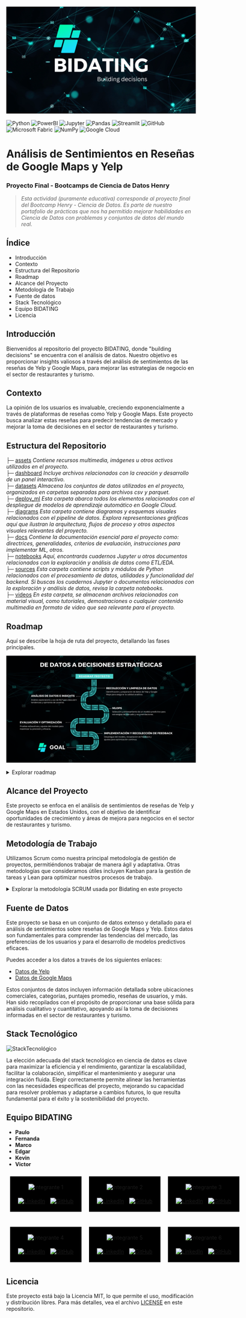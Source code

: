 ![Bidating](assets/Portada_readme.png)
<br />

![Python](https://img.shields.io/badge/-Python-333333?style=flat&logo=python)
![PowerBI](https://img.shields.io/badge/-PowerBI-333333?style=flat&logo=powerbi)
![Jupyter](https://img.shields.io/badge/-Jupyter-333333?style=flat&logo=jupyter)
![Pandas](https://img.shields.io/badge/-Pandas-333333?style=flat&logo=pandas)
![Streamlit](https://img.shields.io/badge/-Streamlit-333333?style=flat&logo=streamlit)
![GitHub](https://img.shields.io/badge/-GitHub-333333?style=flat&logo=github)
![Microsoft Fabric](https://img.shields.io/badge/-Microsoft_Fabric-333333?style=flat&logo=microsoft)
![NumPy](https://img.shields.io/badge/-NumPy-333333?style=flat&logo=numpy)
![Google Cloud](https://img.shields.io/badge/-Google_Cloud-333333?style=flat&logo=googlecloud)

# Análisis de Sentimientos en Reseñas de Google Maps y Yelp

### Proyecto Final - Bootcamps de Ciencia de Datos Henry

> _Esta actividad (puramente educativa) corresponde al proyecto final del Bootcamp Henry - Ciencia de Datos. Es parte de nuestro portafolio de prácticas que nos ha permitido mejorar habilidades en Ciencia de Datos con problemas y conjuntos de datos del mundo real._

## Índice
- Introducción
- Contexto
- Estructura del Repositorio
- Roadmap
- Alcance del Proyecto
- Metodología de Trabajo
- Fuente de datos
- Stack Tecnológico
- Equipo BIDATING
- Licencia

## Introducción
Bienvenidos al repositorio del proyecto BIDATING, donde "building decisions" se encuentra con el análisis de datos. Nuestro objetivo es proporcionar insights valiosos a través del análisis de sentimientos de las reseñas de Yelp y Google Maps, para mejorar las estrategias de negocio en el sector de restaurantes y turismo.

## Contexto
La opinión de los usuarios es invaluable, creciendo exponencialmente a través de plataformas de reseñas como Yelp y Google Maps. Este proyecto busca analizar estas reseñas para predecir tendencias de mercado y mejorar la toma de decisiones en el sector de restaurantes y turismo.

## Estructura del Repositorio

├─ [assets](/assets) _Contiene recursos multimedia, imágenes u otros activos utilizados en el proyecto._<br />
├─ [dashboard](/dashboard) _Incluye archivos relacionados con la creación y desarrollo de un panel interactivo._<br />
├─ [datasets](/datasets) _Almacena los conjuntos de datos utilizados en el proyecto, organizados en carpetas separadas para archivos csv y parquet._<br />
├─ [deploy_ml](/deploy_ml) _Esta carpeta abarca todos los elementos relacionados con el despliegue de modelos de aprendizaje automático en Google Cloud._<br />
├─ [diagrams](/diagrams) _Esta carpeta contiene diagramas y esquemas visuales relacionados con el pipeline de datos. Explora representaciones gráficas aquí que ilustran la arquitectura, flujos de proceso y otros aspectos visuales relevantes del proyecto._<br /> 
├─ [docs](/docs) _Contiene la documentación esencial para el proyecto como: directrices, generalidades, criterios de evaluación, instrucciones para implementar ML, otros._<br />
├─ [notebooks](/notebooks) _Aquí, encontrarás cuadernos Jupyter u otros documentos relacionados con la exploración y análisis de datos como ETL/EDA._<br />
├─ [sources](/sources) _Esta carpeta contiene scripts y módulos de Python relacionados con el procesamiento de datos, utilidades y funcionalidad del backend. Si buscas los cuadernos Jupyter o documentos relacionados con la exploración y análisis de datos, revisa la carpeta notebooks._<br /> 
├─ [videos](/videos) _En esta carpeta, se almacenan archivos relacionados con material visual, como tutoriales, demostraciones o cualquier contenido multimedia en formato de video que sea relevante para el proyecto._<br />

## Roadmap
Aquí se describe la hoja de ruta del proyecto, detallando las fases principales.

![Bidating](assets/Roadmap.png)
<br />

<details>
<summary>Explorar roadmap</summary>
 
### Puntos Clave:

1. **Recolección y Limpieza de Datos**
   - En esta fase inicial, el proyecto se enfoca en la adquisición y preparación meticulosa de conjuntos de datos críticos obtenidos de Yelp y Google Maps. Este proceso incluye la identificación precisa de fuentes de datos relevantes, la extracción eficiente de la información necesaria y la implementación de técnicas avanzadas de limpieza de datos. El objetivo es garantizar la integridad y la alta calidad de los datos, fundamentales para el análisis analítico posterior, eliminando cualquier discrepancia, dato irrelevante o duplicado que pueda sesgar los resultados.

2. **Análisis de Datos e Insights**
   - Esta etapa se dedica al examen profundo y al análisis exploratorio de los datos limpios, utilizando técnicas de procesamiento de lenguaje natural (NLP) y otras metodologías analíticas avanzadas. El propósito es descifrar tendencias, patrones y correlaciones ocultas dentro de las reseñas, extrayendo insights valiosos sobre las percepciones y opiniones de los consumidores. Estos descubrimientos son esenciales para comprender la dinámica del mercado y las expectativas de los clientes, ofreciendo una base sólida para la toma de decisiones estratégicas.

3. **Desarrollo de Modelo de Machine Learning**
   - En el núcleo del proyecto yace el desarrollo de modelos predictivos de machine learning, seleccionados meticulosamente por su capacidad para ofrecer predicciones precisas y accionables. Esta fase implica un riguroso proceso de entrenamiento, validación y ajuste fino de los modelos, con el fin de capturar la esencia de las tendencias de mercado y las preferencias de los consumidores. Los modelos están diseñados para proporcionar recomendaciones estratégicas, apoyando a las empresas en la identificación de oportunidades de crecimiento y en la optimización de sus estrategias de mercado.

4. **Evaluación y Optimización del Modelo**
   - Antes del despliegue final, los modelos pasan por una etapa crítica de evaluación y optimización, donde su rendimiento y precisión son sometidos a pruebas exhaustivas bajo diferentes escenarios y conjuntos de datos de prueba. Esta fase es crucial para asegurar que los modelos no solo sean robustos y generalizables, sino también capaces de adaptarse a las variaciones del mercado y a las necesidades cambiantes de los consumidores. Se implementan ajustes y mejoras basadas en los resultados de estas pruebas, maximizando la eficacia de los modelos.

5. **Implementación y Recolección de Feedback**
   - La fase final marca la implementación de los modelos de machine learning en un entorno de producción real, donde comienzan a influir en las decisiones estratégicas. Paralelamente, se establece un mecanismo continuo de recolección de feedback, permitiendo la evaluación constante del impacto y la eficacia de los modelos. Este feedback es invaluable para el ciclo de mejora continua, donde los modelos se ajustan y refinan en respuesta a los nuevos datos y retroalimentación recibida, asegurando su relevancia y precisión a largo plazo.


    
</details>

## Alcance del Proyecto
Este proyecto se enfoca en el análisis de sentimientos de reseñas de Yelp y Google Maps en Estados Unidos, con el objetivo de identificar oportunidades de crecimiento y áreas de mejora para negocios en el sector de restaurantes y turismo.

## Metodología de Trabajo
Utilizamos Scrum como nuestra principal metodología de gestión de proyectos, permitiéndonos trabajar de manera ágil y adaptativa. Otras metodologías que consideramos útiles incluyen Kanban para la gestión de tareas y Lean para optimizar nuestros procesos de trabajo.

<details>
<summary>Explorar la metodología SCRUM usada por Bidating en este proyecto</summary><br />

  <details>
  <summary>Sprint 1</summary>
     Contenido aqui
  </details>

  <details>
  <summary>Sprint 2</summary>
     Contenido aqui
  </details>

  <details>
  <summary>Sprint 3</summary>
     Contenido aqui
  </details>
  
</details>

## Fuente de Datos

Este proyecto se basa en un conjunto de datos extenso y detallado para el análisis de sentimientos sobre reseñas de Google Maps y Yelp. Estos datos son fundamentales para comprender las tendencias del mercado, las preferencias de los usuarios y para el desarrollo de modelos predictivos eficaces.

Puedes acceder a los datos a través de los siguientes enlaces:

- [Datos de Yelp](https://drive.google.com/drive/folders/1Wf7YkxA0aHI3GpoHc9Nh8_scf5BbD4DA)
- [Datos de Google Maps](https://drive.google.com/drive/folders/1TI-SsMnZsNP6t930olEEWbBQdo_yuIZF)

Estos conjuntos de datos incluyen información detallada sobre ubicaciones comerciales, categorías, puntajes promedio, reseñas de usuarios, y más. Han sido recopilados con el propósito de proporcionar una base sólida para análisis cualitativo y cuantitativo, apoyando así la toma de decisiones informadas en el sector de restaurantes y turismo.

## Stack Tecnológico

![StackTecnológico](assets/Stack_tecnológico.png)

La elección adecuada del stack tecnológico en ciencia de datos es clave para maximizar la eficiencia y el rendimiento, garantizar la escalabilidad, facilitar la colaboración, simplificar el mantenimiento y asegurar una integración fluida. Elegir correctamente permite alinear las herramientas con las necesidades específicas del proyecto, mejorando su capacidad para resolver problemas y adaptarse a cambios futuros, lo que resulta fundamental para el éxito y la sostenibilidad del proyecto.

## Equipo BIDATING
- **Paulo**
- **Fernanda**
- **Marco**
- **Edgar**
- **Kevin**
- **Victor**

<div style="display: flex; justify-content: space-around; align-items: center; flex-wrap: wrap;">
  <!-- Fila 1 con los primeros 3 integrantes -->
  <div style="flex-basis: 100%; display: flex; justify-content: space-around; align-items: center; margin-bottom: 20px;">
    <!-- Integrante 1 -->
    <div style="width: 150px; background-color: black; padding: 20px; text-align: center; margin: 10px;">
      <img src="URL_FOTO_INTEGRANTE1" alt="Integrante 1" style="width: 100%; border: none;">
      <div style="margin-top: 20px;">
        <a href="LINK_LINKEDIN_INTEGRANTE1"><img src="URL_LOGO_LINKEDIN" alt="LinkedIn" style="width: 30px; margin-right: 10px;"></a>
        <a href="LINK_GITHUB_INTEGRANTE1"><img src="URL_LOGO_GITHUB" alt="GitHub" style="width: 30px;"></a>
      </div>
    </div>
    <!-- Integrante 2 -->
    <div style="width: 150px; background-color: black; padding: 20px; text-align: center; margin: 10px;">
      <img src="URL_FOTO_INTEGRANTE2" alt="Integrante 2" style="width: 100%; border: none;">
      <div style="margin-top: 20px;">
        <a href="LINK_LINKEDIN_INTEGRANTE2"><img src="URL_LOGO_LINKEDIN" alt="LinkedIn" style="width: 30px; margin-right: 10px;"></a>
        <a href="LINK_GITHUB_INTEGRANTE2"><img src="URL_LOGO_GITHUB" alt="GitHub" style="width: 30px;"></a>
      </div>
    </div>
    <!-- Integrante 3 -->
    <div style="width: 150px; background-color: black; padding: 20px; text-align: center; margin: 10px;">
      <img src="URL_FOTO_INTEGRANTE3" alt="Integrante 3" style="width: 100%; border: none;">
      <div style="margin-top: 20px;">
        <a href="LINK_LINKEDIN_INTEGRANTE3"><img src="URL_LOGO_LINKEDIN" alt="LinkedIn" style="width: 30px; margin-right: 10px;"></a>
        <a href="LINK_GITHUB_INTEGRANTE3"><img src="URL_LOGO_GITHUB" alt="GitHub" style="width: 30px;"></a>
      </div>
    </div>
  </div>

  <!-- Fila 2 con los últimos 3 integrantes -->
  <div style="flex-basis: 100%; display: flex; justify-content: space-around; align-items: center;">
    <!-- Integrante 4 -->
    <div style="width: 150px; background-color: black; padding: 20px; text-align: center; margin: 10px;">
      <img src="URL_FOTO_INTEGRANTE4" alt="Integrante 4" style="width: 100%; border: none;">
      <div style="margin-top: 20px;">
        <a href="LINK_LINKEDIN_INTEGRANTE4"><img src="URL_LOGO_LINKEDIN" alt="LinkedIn" style="width: 30px; margin-right: 10px;"></a>
        <a href="LINK_GITHUB_INTEGRANTE4"><img src="URL_LOGO_GITHUB" alt="GitHub" style="width: 30px;"></a>
      </div>
    </div>
    <!-- Integrante 5 -->
    <div style="width: 150px; background-color: black; padding: 20px; text-align: center; margin: 10px;">
      <img src="URL_FOTO_INTEGRANTE5" alt="Integrante 5" style="width: 100%; border: none;">
      <div style="margin-top: 20px;">
        <a href="https://www.linkedin.com/in/orestesvictor/"><img src="https://img.freepik.com/psd-gratis/cuadrado-redondeado-3d-logotipo-brillante-linkedin_125540-3030.jpg?w=826&t=st=1710692021~exp=1710692621~hmac=f64ed67d9c486dcc34d06d8e4e422a5cf59c1a188a7d9815ce7b8dc4288a19d5" alt="LinkedIn" style="width: 30px; margin-right: 10px;"></a>
        <a href="https://github.com/orestes-victor"><img src="URL_LOGO_GITHUB" alt="GitHub" style="width: 30px;"></a>
      </div>
    </div>
    <!-- Integrante 6 -->
    <div style="width: 150px; background-color: black; padding: 20px; text-align: center; margin: 10px;">
      <img src="URL_FOTO_INTEGRANTE6" alt="Integrante 6" style="width: 100%; border: none;">
      <div style="margin-top: 20px;">
        <a href="LINK_LINKEDIN_INTEGRANTE6"><img src="URL_LOGO_LINKEDIN" alt="LinkedIn" style="width: 30px; margin-right: 10px;"></a>
        <a href="LINK_GITHUB_INTEGRANTE6"><img src="URL_LOGO_GITHUB" alt="GitHub" style="width: 30px;"></a>
      </div>
    </div>
  </div>
</div>



## Licencia

Este proyecto está bajo la Licencia MIT, lo que permite el uso, modificación y distribución libres. Para más detalles, vea el archivo [LICENSE](LICENSE.txt) en este repositorio.
